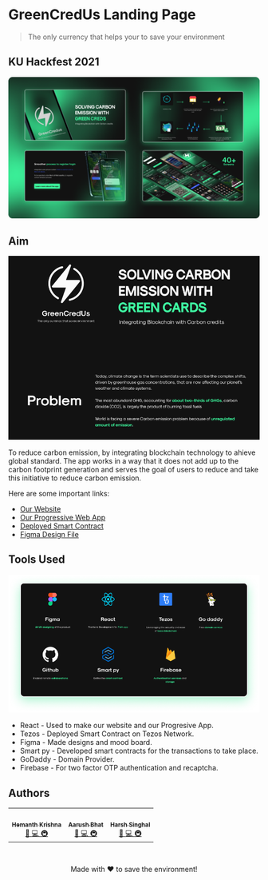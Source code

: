 # GreenCredUs Landing Page

>The only currency that helps your to save your environment

## KU Hackfest 2021

![Banner](assets/banner.png)

## Aim

![Problem](assets/problem.png)

To reduce carbon emission, by integrating blockchain technology to ahieve global standard. The app works in a way that it does not add up to the carbon footprint generation and serves
the goal of users to reduce and take this initiative to reduce carbon emission.

Here are some important links:

- [Our Website](https://www.green-cred.us/)
- [Our Progressive Web App](https://app.green-cred.us/)
- [Deployed Smart Contract](https://delphinet.tezblock.io/account/KT1AQqqKu29eC7hc6Q73unXMwgLCLPdMNo9T)
- [Figma Design File](https://www.figma.com/file/JacqSsKvRUEooB28mYfNwp/KUHACK?node-id=122%3A35)

## Tools Used

![Tech Stack](assets/tech_stack.png)

- React - Used to make our website and our Progresive App.
- Tezos - Deployed Smart Contract on Tezos Network.
- Figma - Made designs and mood board.
- Smart py - Developed smart contracts for the transactions to take place.
- GoDaddy - Domain Provider.
- Firebase - For two factor OTP authentication and recaptcha.

## Authors
<!-- ALL-CONTRIBUTORS-LIST:START - Do not remove or modify this section -->
<!-- prettier-ignore-start -->
<!-- markdownlint-disable -->
<table>
	<tr>
		<td align="center">
			<a href="https://github.com/DarthBenro008"><img src="https://avatars.githubusercontent.com/DarthBenro008" width="100px;" alt=""/><br /><sub><b>Hemanth Krishna</b></sub></a><br /> <a href="https://github.com/IEEE-VIT/recruitments2020-backend/commits?author=DarthBenro008" title="Documentation">📖 <a href="https://github.com/IEEE-VIT/recruitments2020-backend/commits?author=DarthBenro008" title="Code"> 💻 </a><a href="#infra-DarthBenro008" title="Infrastructure (Hosting, Build-Tools, etc)"> 🚇 </a>
		</td>
  <td align="center">
			<a href="https://github.com/r-ush"><img src="https://avatars.githubusercontent.com/r-ush" width="100px;" alt=""/><br /><sub><b>Aarush Bhat</b></sub></a><br /> <a href="https://github.com/IEEE-VIT/recruitments2020-backend/commits?author=r-ush" title="Documentation">📖 <a href="https://github.com/IEEE-VIT/recruitments2020-backend/commits?author=r-ush" title="Code"> 💻 </a><a href="#infra-r-ush" title="Infrastructure (Hosting, Build-Tools, etc)"> 🚇 </a>
		</td>
  <td align="center">
			<a href="https://github.com/hsrambo07"><img src="https://avatars.githubusercontent.com/hsrambo07" width="100px;" alt=""/><br /><sub><b>Harsh Singhal</b></sub></a><br /> <a href="https://github.com/IEEE-VIT/recruitments2020-backend/commits?author=r-ush" title="Documentation">📖 <a href="https://github.com/IEEE-VIT/recruitments2020-backend/commits?author=r-ush" title="Code"> 💻 </a><a href="#infra-r-ush" title="Infrastructure (Hosting, Build-Tools, etc)"> 🚇 </a>
		</td>
	</tr>
</table>

<br />

<p align="center">Made with ❤ to save the environment!</p>
